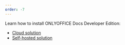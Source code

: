 ```yaml
---
order: -7
---
```


Learn how to install ONLYOFFICE Docs Developer Edition:

- [Cloud solution](Cloud/index.md)
- [Self-hosted solution](Self-hosted/index.md)
